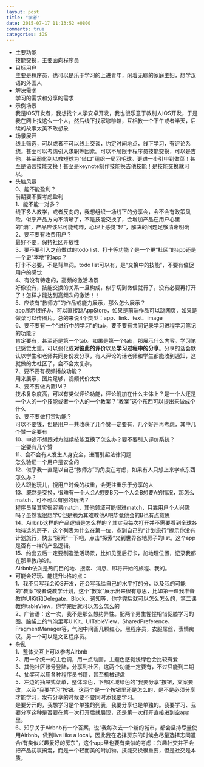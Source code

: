 ```yaml
---
layout: post
title: "学者"
date: 2015-07-17 11:13:52 +0800
comments: true
categories: iOS
---
```

<!--more-->
- 主要功能  
技能交换，主要面向程序员
- 目标用户  
主要是程序员，也可以是乐于学习的上进青年，闲着无聊的家庭主妇，想学汉语的外国人
- 解决需求  
学习的需求和分享的需求
- 示例场景  
我是iOS开发者，我想找个人学安卓开发，我也很乐意于教别人iOS开发，于是我在网上找这么一个人，然后线下找家咖啡馆，互相教一个下午或者半天，后续的故事太美不敢想象  
- 场景展开  
线上筛选，可以或者不可以线上交谈，约定时间地点，线下学习，有评论系统。甚至可以考虑引入求职等因素。可以不局限于程序员技能交换，可以是吉他，甚至弱化到以教短球为“借口”组织一局羽毛球。更进一步引申到做菜！甚至是语言技能交换！甚至是keynote制作技能换吉他技能！是技能交换就可以。
- 头脑风暴  
0、能不能盈利？  
前期要不要考虑盈利  
1、能不能一对多？  
线下多人教学，或者反向的，我想组织一场线下的分享会，会不会有政策风险。似乎产品方向不清晰了，不是技能交换了，会增加产品在用户心里的“熵”，产品应该尽可能纯粹，心理上感觉“轻”，解决的问题足够清晰明确  
2、要不要有收费用户？  
最好不要，保持社区开放性  
3、要不要引入之前做过的todo list、打卡等功能？是一个更“社区”的app还是一个更“本地”的app？  
打卡不必要，不是背单词。todo list可以有，是“交换中的技能”，不要有催促用户的感觉  
4、有没有特定的，高频的激活场景  
好像没有，技能交换的关系一旦构成，似乎切到微信就行了，没有必要再打开了！怎样才能达到高频次的激活！！  
5、应该有“教师方”的作品或能力展示，那么怎么展示？  
app展示很好办，可以直接跳AppStore，如果是前端作品可以跳网页，如果是做菜可以传图片。总的来说4个类型：app、link、text、image  
6、要不要有一个“进行中的学习”的tab，要不要有共同记录学习进程学习笔记的功能？  
肯定要有，甚至还是第一个tab。如果是第一个tab，那展示什么内容。学习笔记感觉太重，可以弱化成**对彼此的评价**以及**学习过程中的分享**。分享的话会默认以学生和老师共同身份发分享，有人评论的话老师和学生都能收到通知，这就做的太社区了，会不会太复杂。  
7、要不要有视频播放功能？  
用来展示，图片足够，视频代价太大  
8、要不要做内置IM？  
技术复杂度高，可以有类似评论功能，评论附加在什么主体上？是一个人还是一个人的一个技能或者一个人的一个教案？“教案”这个东西可以提出来做成个什么  
9、要不要做打赏功能？  
可以不要钱，但是用户一共收获了几个赞一定要有，几个好评再考虑，其中几个赞一定要有  
10、中途不想跟对方继续技能互换了怎么办？要不要引入评价系统？  
一定要有几个赞  
11、会不会有人发生人身安全，进而引起法律问题  
怎么验证一个用户是安全的  
12、似乎我一直是以自己“教师方”的角度在考虑，如果有人只想上来学点东西怎么办？  
没人跟他玩儿，搜用户时候的权重，会更注重乐于分享的人  
13、既然是交换，很难有一个人会A想要B另一个人会B想要A的情况，那怎么match，可不可以有别的玩法？  
程序员届其实很容易match，其他领域可能很难match，只靠用户个人兴趣吗？虽然我很想学C但是勉为其难教他A吧毕竟他会的B也有点意思  
14、Airbnb这样的产品逻辑是怎么样的？其实我每次打开并不需要看到全球各地待选的房子，这个列表为什么在第一位，点到自己的“计划旅行”提示你没有计划旅行，快去“探索”一下吧，点击“探索”又到世界各地房子的list。这个app是否有一样的产品逻辑。  
15、约出去后一定要制造激活场景，比如见面后打卡，加地理位置，记录我都在那里教/学过。  
Airbnb依次是热门目的地、搜索、消息、即将开始的旅程、我的。  
- 可能会好玩、能提升b格的点：  
1、我不只写我会iOS开发，还会写我给自己的水平打的分，以及我的可能的“教案”或者说教学计划，这个“教案”展示出来很有意思，比如第一课我准备教你UIKit和Delegate、Block、通知等，你学完后就可以怎么怎么的，第二课教你tableView，你学完后就可以怎么怎么的  
2、广告语：这一次，我不是那么想约异性。配两个男生惺惺相惜促膝学习的图。脑袋上的气泡里写UIKit、UITableView，SharedPreference、FragmentManager等，气泡中间画几颗红心。黑程序员，衣服屌丝，表情痴汉。另一个可以是文艺程序员。
- 杂乱  
1、整体交互上可以参考Airbnb  
2、用一个统一的主色调，用一点动画。主题色感觉浅绿色会比较有爱  
3、其他社区账号登陆，分享到社区，这两个功能一定要有，不过只能到二期  
4、抽奖可以用各种程序员书籍，甚至机械键盘  
5、左边的抽屉式菜单，整体深色，下部区域绿色的“我要分享”按钮，文案要改，以及“我要学习”按钮。这两个是一个按钮里还是怎么的，是不是必须分享才能学习，发布分享的时候要不要同时添我要学习。  
是要分开的，我想学习是个单独的列表，我要分享也是单独的。我要学习、我要分享这种是否要在第一次打开后就展现，还是第一次打开直接进到空app里。  
6、知乎关于Airbnb有一个答案，说“我每次去一个新的城市，都会坚持尽量使用Airbnb，做到live like a local，因此我在选择房东的时候会尽量选择志同道合/有类似兴趣爱好的房东”，这个app里也要有类似的考虑：兴趣社交并不会把产品初衷搞混，而是一个轻而美的附加物。技能交换很重要，但是社交是本质。
